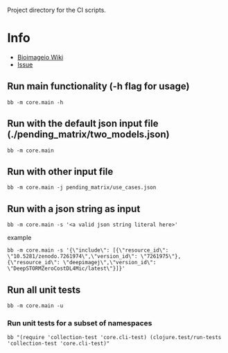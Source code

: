 Project directory for the CI scripts.

# Info
- [Bioimageio Wiki](https://github.com/bioimage-io/bioimage.io/wiki/Contribute-community-partner-specific-test-summaries)
- [Issue](https://github.com/bioimage-io/collection-bioimage-io/issues/515)

## Run main functionality (-h flag for usage)
````
bb -m core.main -h
````

## Run with the default json input file (./pending_matrix/two_models.json)
````
bb -m core.main
````
## Run with other input file
 
````
bb -m core.main -j pending_matrix/use_cases.json
````

## Run with a json string as input
````
bb -m core.main -s '<a valid json string literal here>'
````
example
````
bb -m core.main -s '{\"include\": [{\"resource_id\": \"10.5281/zenodo.7261974\",\"version_id\": \"7261975\"}, {\"resource_id\": \"deepimagej\",\"version_id\": \"DeepSTORMZeroCostDL4Mic/latest\"}]}'
````

## Run all unit tests
````
bb -m core.main -u
````

### Run unit tests for a subset of namespaces
````
bb "(require 'collection-test 'core.cli-test) (clojure.test/run-tests 'collection-test 'core.cli-test)"
````
